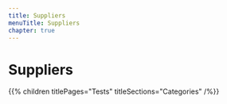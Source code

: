 ```yaml
---
title: Suppliers
menuTitle: Suppliers
chapter: true
---
```


# Suppliers

{{% children titlePages="Tests" titleSections="Categories" /%}}